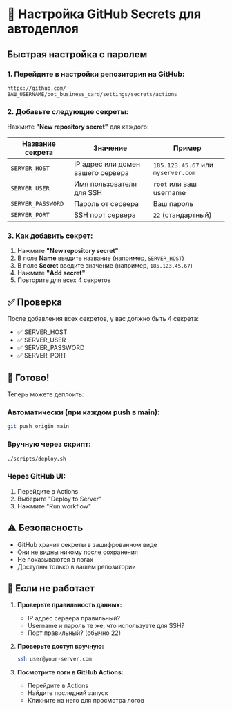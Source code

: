 # 🔐 Настройка GitHub Secrets для автодеплоя

## Быстрая настройка с паролем

### 1. Перейдите в настройки репозитория на GitHub:
```
https://github.com/ВАШ_USERNAME/bot_business_card/settings/secrets/actions
```

### 2. Добавьте следующие секреты:

Нажмите **"New repository secret"** для каждого:

| Название секрета | Значение | Пример |
|-----------------|----------|---------|
| `SERVER_HOST` | IP адрес или домен вашего сервера | `185.123.45.67` или `myserver.com` |
| `SERVER_USER` | Имя пользователя для SSH | `root` или ваш username |
| `SERVER_PASSWORD` | Пароль от сервера | Ваш пароль |
| `SERVER_PORT` | SSH порт сервера | `22` (стандартный) |

### 3. Как добавить секрет:

1. Нажмите **"New repository secret"**
2. В поле **Name** введите название (например, `SERVER_HOST`)
3. В поле **Secret** введите значение (например, `185.123.45.67`)
4. Нажмите **"Add secret"**
5. Повторите для всех 4 секретов

## ✅ Проверка

После добавления всех секретов, у вас должно быть 4 секрета:
- ✅ SERVER_HOST
- ✅ SERVER_USER
- ✅ SERVER_PASSWORD
- ✅ SERVER_PORT

## 🚀 Готово!

Теперь можете деплоить:

### Автоматически (при каждом push в main):
```bash
git push origin main
```

### Вручную через скрипт:
```bash
./scripts/deploy.sh
```

### Через GitHub UI:
1. Перейдите в Actions
2. Выберите "Deploy to Server"
3. Нажмите "Run workflow"

## ⚠️ Безопасность

- GitHub хранит секреты в зашифрованном виде
- Они не видны никому после сохранения
- Не показываются в логах
- Доступны только в вашем репозитории

## 🔧 Если не работает

1. **Проверьте правильность данных:**
   - IP адрес сервера правильный?
   - Username и пароль те же, что используете для SSH?
   - Порт правильный? (обычно 22)

2. **Проверьте доступ вручную:**
   ```bash
   ssh user@your-server.com
   ```

3. **Посмотрите логи в GitHub Actions:**
   - Перейдите в Actions
   - Найдите последний запуск
   - Кликните на него для просмотра логов